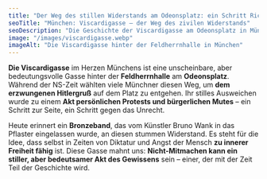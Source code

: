 ```yaml
---
title: "Der Weg des stillen Widerstands am Odeonsplatz: ein Schritt Richtung Gewissen"
seoTitle: "München: Viscardigasse – der Weg des zivilen Widerstands"
seoDescription: "Die Geschichte der Viscardigasse am Odeonsplatz in München – wie stiller Widerstand zum Denkmal für Mut und Freiheit wurde."
image: "/images/viscardigasse.webp"
imageAlt: "Die Viscardigasse hinter der Feldherrnhalle in München"
---
```


**Die Viscardigasse** im Herzen Münchens ist eine unscheinbare, aber bedeutungsvolle Gasse hinter der **Feldherrnhalle** am **Odeonsplatz**. Während der NS-Zeit wählten viele Münchner diesen Weg, um **dem erzwungenen Hitlergruß** auf dem Platz zu entgehen. Ihr stilles Ausweichen wurde zu einem **Akt persönlichen Protests und bürgerlichen Mutes** – ein Schritt zur Seite, ein Schritt gegen das Unrecht.

Heute erinnert ein **Bronzeband**, das vom Künstler Bruno Wank in das Pflaster eingelassen wurde, an diesen stummen Widerstand. Es steht für die Idee, dass selbst in Zeiten von Diktatur und Angst der Mensch **zu innerer Freiheit fähig** ist. Diese Gasse mahnt uns: **Nicht-Mitmachen kann ein stiller, aber bedeutsamer Akt des Gewissens** sein – einer, der mit der Zeit Teil der Geschichte wird.
